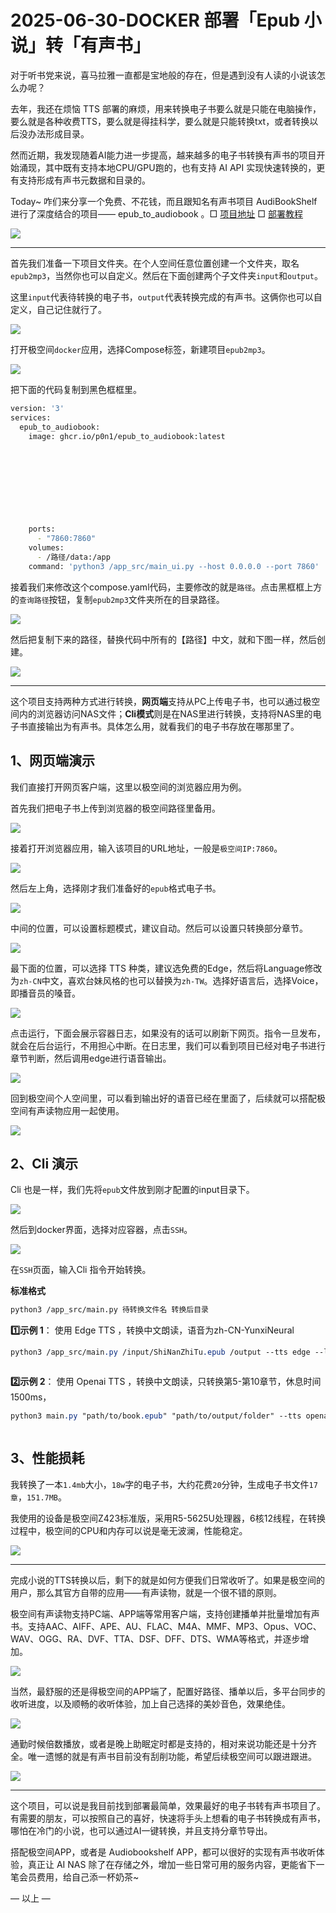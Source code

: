 # 2025-06-30-DOCKER 部署「Epub 小说」转「有声书」

对于听书党来说，喜马拉雅一直都是宝地般的存在，但是遇到没有人读的小说该怎么办呢？

去年，我还在烦恼 TTS 部署的麻烦，用来转换电子书要么就是只能在电脑操作，要么就是各种收费TTS，要么就是得挂科学，要么就是只能转换txt，或者转换以后没办法形成目录。

然而近期，我发现随着AI能力进一步提高，越来越多的电子书转换有声书的项目开始涌现，其中既有支持本地CPU/GPU跑的，也有支持 AI API 实现快速转换的，更有支持形成有声书元数据和目录的。

Today~ 咋们来分享一个免费、不花钱，而且跟知名有声书项目 AudiBookShelf 进行了深度结合的项目—— epub\_to\_audiobook 。□  [项目地址](https://github.com/p0n1/epub_to_audiobook) □ [部署教程](https://deepwiki.com/p0n1/epub_to_audiobook)

![](https://mmbiz.qpic.cn/mmbiz_png/wA0rnAvSU9D523tb3bb5bugic6NOBfJMMPj7cHrpx9J1I3qcw6xef8cFkeZYbBcVBPjlibZzGY8YDv3TBLrDds4Q/640?wx_fmt=png&from=appmsg)

* * *

首先我们准备一下项目文件夹。在个人空间任意位置创建一个文件夹，取名`epub2mp3`，当然你也可以自定义。然后在下面创建两个子文件夹`input`和`output`。

这里`input`代表待转换的电子书，`output`代表转换完成的有声书。这俩你也可以自定义，自己记住就行了。  

![](https://mmbiz.qpic.cn/mmbiz_png/wA0rnAvSU9D523tb3bb5bugic6NOBfJMMlgaZqseCmmVjKhkrKXq927On7GtAsXaqVWUELMA9dGfrUdQJCHmUeQ/640?wx_fmt=png&from=appmsg)

打开极空间`docker`应用，选择Compose标签，新建项目`epub2mp3`。  

![](https://mmbiz.qpic.cn/mmbiz_png/wA0rnAvSU9D523tb3bb5bugic6NOBfJMMc1jicQqv3MUA3mhnFpibzLIslCeiatwb5eu1eIfMKEgrhsXwiasp8iaeaBA/640?wx_fmt=png&from=appmsg)

把下面的代码复制到黑色框框里。

```bash
version: '3'
services:
  epub_to_audiobook:
    image: ghcr.io/p0n1/epub_to_audiobook:latest
    
    
      
      
      
      
      
      
      
    ports:
      - "7860:7860"
    volumes:
      - /路径/data:/app
    command: 'python3 /app_src/main_ui.py --host 0.0.0.0 --port 7860'
```

接着我们来修改这个compose.yaml代码，主要修改的就是`路径`。点击黑框框上方的`查询路径`按钮，复制`epub2mp3`文件夹所在的目录路径。  

![](https://mmbiz.qpic.cn/mmbiz_png/wA0rnAvSU9D523tb3bb5bugic6NOBfJMMu3WBXsvWpfxibj75xBzDGxK8sI6ml2CNrricCSvicM5C4Z8aJOibia9GI1w/640?wx_fmt=png&from=appmsg)

然后把复制下来的路径，替换代码中所有的【路径】中文，就和下图一样，然后创建。  

![](https://mmbiz.qpic.cn/mmbiz_png/wA0rnAvSU9D523tb3bb5bugic6NOBfJMM5tjemn5xWwsYXiccXkk4Yw9Y6BpAZlibvxlGoTuibmEZcncgSbia8FFjdQ/640?wx_fmt=png&from=appmsg)

* * *

这个项目支持两种方式进行转换，**网页端**支持从PC上传电子书，也可以通过极空间内的浏览器访问NAS文件；**Cli模式**则是在NAS里进行转换，支持将NAS里的电子书直接输出为有声书。具体怎么用，就看我们的电子书存放在哪那里了。

1、网页端演示
-------

我们直接打开网页客户端，这里以极空间的浏览器应用为例。

首先我们把电子书上传到浏览器的极空间路径里备用。  

![](https://mmbiz.qpic.cn/mmbiz_png/wA0rnAvSU9D523tb3bb5bugic6NOBfJMMJNN9gz8vWjGWx1L48gI1GfPMBbUgl2ztbMxyIbm9Jw0M756AVpSWmw/640?wx_fmt=png&from=appmsg)

接着打开浏览器应用，输入该项目的URL地址，一般是`极空间IP:7860`。  

![](https://mmbiz.qpic.cn/mmbiz_png/wA0rnAvSU9D523tb3bb5bugic6NOBfJMMRqytk6PazyHr24DG793icewTNKuRJepl8TCTdW9EvicKFEuJGTvQeX7A/640?wx_fmt=png&from=appmsg)

然后左上角，选择刚才我们准备好的`epub`格式电子书。  

![](https://mmbiz.qpic.cn/mmbiz_png/wA0rnAvSU9D523tb3bb5bugic6NOBfJMMI2mRt0WIHrbFXkMepgcAdWSQkvoia3Jf6cLXicjG2XNBroibu1h8VdOAA/640?wx_fmt=png&from=appmsg)

中间的位置，可以设置标题模式，建议自动。然后可以设置只转换部分章节。  

![](https://mmbiz.qpic.cn/mmbiz_png/wA0rnAvSU9D523tb3bb5bugic6NOBfJMMkNXeS4qbXwyxFp0Umz3SoOlDl0pt7WGU9Om83DaOMWOp943bNyib18A/640?wx_fmt=png&from=appmsg)

最下面的位置，可以选择 TTS 种类，建议选免费的Edge，然后将Language修改为`zh-CN`中文，喜欢台妹风格的也可以替换为`zh-TW`。选择好语言后，选择Voice，即播音员的嗓音。  

![](https://mmbiz.qpic.cn/mmbiz_png/wA0rnAvSU9D523tb3bb5bugic6NOBfJMMeWKLSIq91OKsXgz87QjviaXGOvXvZOE45yzMGBr6x3VDB4Hs06jpEOQ/640?wx_fmt=png&from=appmsg)

点击运行，下面会展示容器日志，如果没有的话可以刷新下网页。指令一旦发布，就会在后台运行，不用担心中断。在日志里，我们可以看到项目已经对电子书进行章节判断，然后调用edge进行语音输出。  

![](https://mmbiz.qpic.cn/mmbiz_png/wA0rnAvSU9D523tb3bb5bugic6NOBfJMMZLCpr3ENKBAdcK4wYj9iaAMArh0jMcjPfibm9gic5U1qsbhLd8aJXz1fw/640?wx_fmt=png&from=appmsg)

回到极空间个人空间里，可以看到输出好的语音已经在里面了，后续就可以搭配极空间有声读物应用一起使用。  

![](https://mmbiz.qpic.cn/mmbiz_png/wA0rnAvSU9D523tb3bb5bugic6NOBfJMMQFZtDfBDiaRGw23zl9lwH3gSeF3FAEtAqRzG4tFjoskJyjTjGzYMDEQ/640?wx_fmt=png&from=appmsg)

2、Cli 演示
--------

Cli 也是一样，我们先将`epub`文件放到刚才配置的input目录下。  

![](https://mmbiz.qpic.cn/mmbiz_png/wA0rnAvSU9D523tb3bb5bugic6NOBfJMMTDW901SHOc3aCJESr0NxzMCnDicBQCwnwyP858Q6rIRErkMia1XeoZQA/640?wx_fmt=png&from=appmsg)

然后到docker界面，选择对应容器，点击`SSH`。  

![](https://mmbiz.qpic.cn/mmbiz_png/wA0rnAvSU9D523tb3bb5bugic6NOBfJMMYqhMviaP5P9NLdVyypW04iauyQegPj0aLYPPPA4vL8jR9F1oiaAeiccnMA/640?wx_fmt=png&from=appmsg)

在`SSH`页面，输入Cli 指令开始转换。

**标准格式**

```bash
python3 /app_src/main.py 待转换文件名 转换后目录 
```

**1️⃣示例 1**： 使用 Edge TTS ，转换中文朗读，语音为zh-CN-YunxiNeural

```css
python3 /app_src/main.py /input/ShiNanZhiTu.epub /output --tts edge --language zh-CN --voice_name "zh-CN-YunxiNeural" 
```

```

```

**2️⃣示例 2**： 使用 Openai TTS ，转换中文朗读，只转换第5-第10章节，休息时间1500ms，

```css
python3 main.py "path/to/book.epub" "path/to/output/folder" --tts openai --language zh-CN --chapter_start 5 --chapter_end 10 --break_duration "1500" --instructions "" 
```

```

```

3、性能损耗
------

我转换了一本`1.4mb`大小，`18w`字的电子书，大约花费`20`分钟，生成电子书文件`17章`，`151.7MB`。

我使用的设备是极空间Z423标准版，采用R5-5625U处理器，6核12线程，在转换过程中，极空间的CPU和内存可以说是毫无波澜，性能稳定。  

![](https://mmbiz.qpic.cn/mmbiz_png/wA0rnAvSU9D523tb3bb5bugic6NOBfJMMrwib3U0Gv0dp9ia7uzFBic632lVWoqUHzje8OQmezH87F44ltpC9RwEpA/640?wx_fmt=png&from=appmsg)

* * *

完成小说的TTS转换以后，剩下的就是如何方便我们日常收听了。如果是极空间的用户，那么其官方自带的应用——有声读物，就是一个很不错的原则。

极空间有声读物支持PC端、APP端等常用客户端，支持创建播单并批量增加有声书。支持AAC、AIFF、APE、AU、FLAC、M4A、MMF、MP3、Opus、VOC、WAV、OGG、RA、DVF、TTA、DSF、DFF、DTS、WMA等格式，并逐步增加。  

![](https://mmbiz.qpic.cn/mmbiz_png/wA0rnAvSU9D523tb3bb5bugic6NOBfJMMGwTgchzyibgsic23ShuDKqaAO37cpHR1FSHlw97wtbD29HPDXahGoURg/640?wx_fmt=png&from=appmsg)

当然，最舒服的还是得极空间的APP端了，配置好路径、播单以后，多平台同步的收听进度，以及顺畅的收听体验，加上自己选择的美妙音色，效果绝佳。  

![](https://mmbiz.qpic.cn/mmbiz_jpg/wA0rnAvSU9D523tb3bb5bugic6NOBfJMM5vbfvw3lWgG0tWf8NGFue76sHyic3AkVFytK577HMWKDeyegRDdRFQQ/640?wx_fmt=jpeg&from=appmsg)

通勤时候倍数播放，或者是晚上助眠定时都是支持的，相对来说功能还是十分齐全。唯一遗憾的就是有声书目前没有刮削功能，希望后续极空间可以跟进跟进。  

![](https://mmbiz.qpic.cn/mmbiz_jpg/wA0rnAvSU9D523tb3bb5bugic6NOBfJMMqBjY6OiaWeYsmsWM65wSQS4icaUVBtMp1y2tWMsXoVyl6FLru1Ot9AKg/640?wx_fmt=jpeg&from=appmsg)

* * *

这个项目，可以说是我目前找到部署最简单，效果最好的电子书转有声书项目了。有需要的朋友，可以按照自己的喜好，快速将手头上想看的电子书转换成有声书，哪怕在冷门的小说，也可以通过AI一键转换，并且支持分章节导出。

搭配极空间APP，或者是 Audiobookshelf APP，都可以很好的实现有声书收听体验，真正让 AI NAS 除了在存储之外，增加一些日常可用的服务内容，更能省下一笔会员费用，给自己添一杯奶茶~

— 以上 —